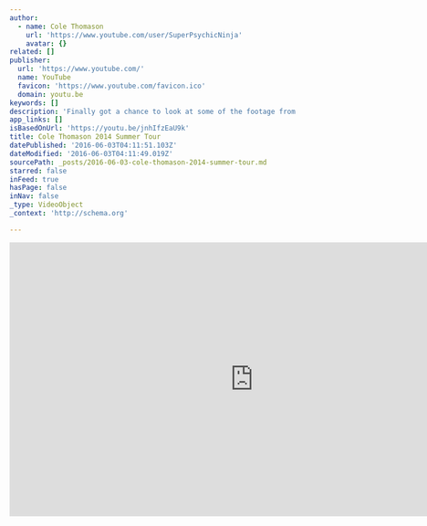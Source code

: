 ```yaml
---
author:
  - name: Cole Thomason
    url: 'https://www.youtube.com/user/SuperPsychicNinja'
    avatar: {}
related: []
publisher:
  url: 'https://www.youtube.com/'
  name: YouTube
  favicon: 'https://www.youtube.com/favicon.ico'
  domain: youtu.be
keywords: []
description: 'Finally got a chance to look at some of the footage from the tour, hope you enjoy.'
app_links: []
isBasedOnUrl: 'https://youtu.be/jnhIfzEaU9k'
title: Cole Thomason 2014 Summer Tour
datePublished: '2016-06-03T04:11:51.103Z'
dateModified: '2016-06-03T04:11:49.019Z'
sourcePath: _posts/2016-06-03-cole-thomason-2014-summer-tour.md
starred: false
inFeed: true
hasPage: false
inNav: false
_type: VideoObject
_context: 'http://schema.org'

---
```

<iframe src="https://cdn.embedly.com/widgets/media.html?src=https%3A%2F%2Fwww.youtube.com%2Fembed%2FjnhIfzEaU9k%3Ffeature%3Doembed&amp;url=http%3A%2F%2Fwww.youtube.com%2Fwatch%3Fv%3DjnhIfzEaU9k&amp;image=https%3A%2F%2Fi.ytimg.com%2Fvi%2FjnhIfzEaU9k%2Fhqdefault.jpg&amp;key=b7d04c9b404c499eba89ee7072e1c4f7&amp;type=text%2Fhtml&amp;schema=youtube" width="854" height="480" scrolling="no" frameborder="0" allowfullscreen="" style=""></iframe>